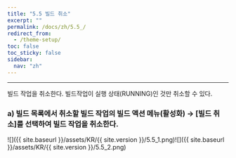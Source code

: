 ```yaml
---
title: "5.5 빌드 취소"
excerpt: ""
permalink: /docs/zh/5.5_/
redirect_from:
  - /theme-setup/
toc: false
toc_sticky: false
sidebar:
  nav: "zh"
---
```


---
빌드 작업을 취소한다. 빌드작업이 실행 상태(RUNNING)인 것만 취소할 수 있다.

### a\) 빌드 목록에서 취소할 빌드 작업의 빌드 액션 메뉴\(활성화\) → [빌드 취소]를 선택하여 빌드 작업을 취소한다.
![]({{ site.baseurl }}/assets/KR/{{ site.version }}/5.5_1.png)![]({{ site.baseurl }}/assets/KR/{{ site.version }}/5.5_2.png)
